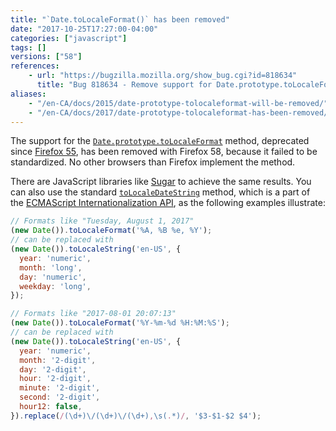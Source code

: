 ```yaml
---
title: "`Date.toLocaleFormat()` has been removed"
date: "2017-10-25T17:27:00-04:00"
categories: ["javascript"]
tags: []
versions: ["58"]
references:
    - url: "https://bugzilla.mozilla.org/show_bug.cgi?id=818634"
      title: "Bug 818634 - Remove support for Date.prototype.toLocaleFormat"
aliases:
    - "/en-CA/docs/2015/date-prototype-tolocaleformat-will-be-removed/"
    - "/en-CA/docs/2017/date-prototype-tolocaleformat-has-been-removed/"
---
```

The support for the [`Date.prototype.toLocaleFormat`](https://developer.mozilla.org/docs/Web/JavaScript/Reference/Global_Objects/Date/toLocaleFormat) method, deprecated since [Firefox 55](https://www.fxsitecompat.dev/en-CA/docs/2017/date-prototype-tolocaleformat-has-been-deprecated/), has been removed with Firefox 58, because it failed to be standardized. No other browsers than Firefox implement the method.

There are JavaScript libraries like [Sugar](https://sugarjs.com/) to achieve the same results. You can also use the standard [`toLocaleDateString`](https://developer.mozilla.org/docs/Web/JavaScript/Reference/Global_Objects/Date/toLocaleDateString) method, which is a part of the [ECMAScript Internationalization API](https://hacks.mozilla.org/2014/12/introducing-the-javascript-internationalization-api/), as the following examples illustrate:

```js
// Formats like "Tuesday, August 1, 2017"
(new Date()).toLocaleFormat('%A, %B %e, %Y');
// can be replaced with
(new Date()).toLocaleString('en-US', {
  year: 'numeric',
  month: 'long',
  day: 'numeric',
  weekday: 'long',
});
```

```js
// Formats like "2017-08-01 20:07:13"
(new Date()).toLocaleFormat('%Y-%m-%d %H:%M:%S');
// can be replaced with
(new Date()).toLocaleString('en-US', {
  year: 'numeric',
  month: '2-digit',
  day: '2-digit',
  hour: '2-digit',
  minute: '2-digit',
  second: '2-digit',
  hour12: false,
}).replace(/(\d+)\/(\d+)\/(\d+),\s(.*)/, '$3-$1-$2 $4');
```
